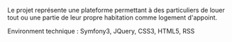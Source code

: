 
Le projet représente une plateforme permettant à des particuliers de louer tout ou une partie de leur propre habitation comme logement d'appoint.

Environment technique : Symfony3, JQuery, CSS3, HTML5, RSS
